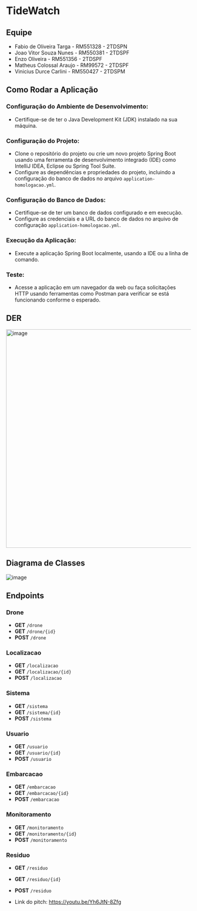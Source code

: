 # TideWatch

## Equipe
- Fabio de Oliveira Targa - RM551328 - 2TDSPN
- Joao Vitor Souza Nunes - RM550381 - 2TDSPF
- Enzo Oliveira - RM551356 - 2TDSPF
- Matheus Colossal Araujo - RM99572 - 2TDSPF
- Vinicius Durce Carlini - RM550427 - 2TDSPM

## Como Rodar a Aplicação

### Configuração do Ambiente de Desenvolvimento:
- Certifique-se de ter o Java Development Kit (JDK) instalado na sua máquina.

### Configuração do Projeto:
- Clone o repositório do projeto ou crie um novo projeto Spring Boot usando uma ferramenta de desenvolvimento integrado (IDE) como IntelliJ IDEA, Eclipse ou Spring Tool Suite.
- Configure as dependências e propriedades do projeto, incluindo a configuração do banco de dados no arquivo `application-homologacao.yml`.

### Configuração do Banco de Dados:
- Certifique-se de ter um banco de dados configurado e em execução.
- Configure as credenciais e a URL do banco de dados no arquivo de configuração `application-homologacao.yml`.

### Execução da Aplicação:
- Execute a aplicação Spring Boot localmente, usando a IDE ou a linha de comando.

### Teste:
- Acesse a aplicação em um navegador da web ou faça solicitações HTTP usando ferramentas como Postman para verificar se está funcionando conforme o esperado.

## DER
<img width="596" alt="image" src="https://github.com/colossalmatheus/TideWatchGS/assets/125572827/438044dd-9555-4aac-bd2f-1a6b1f4ed4a6">


## Diagrama de Classes
![image](https://github.com/colossalmatheus/TideWatchGS/assets/125572827/736a84fb-f506-48af-9f9e-07f69cef50bf)


## Endpoints

### Drone
- **GET** `/drone`
- **GET** `/drone/{id}`
- **POST** `/drone`

### Localizacao
- **GET** `/localizacao`
- **GET** `/localizacao/{id}`
- **POST** `/localizacao`

### Sistema
- **GET** `/sistema`
- **GET** `/sistema/{id}`
- **POST** `/sistema`

### Usuario
- **GET** `/usuario`
- **GET** `/usuario/{id}`
- **POST** `/usuario`

### Embarcacao
- **GET** `/embarcacao`
- **GET** `/embarcacao/{id}`
- **POST** `/embarcacao`

### Monitoramento
- **GET** `/monitoramento`
- **GET** `/monitoramento/{id}`
- **POST** `/monitoramento`

### Residuo
- **GET** `/residuo`
- **GET** `/residuo/{id}`
- **POST** `/residuo`

- Link do pitch: https://youtu.be/Yh6JtN-8Zfg
